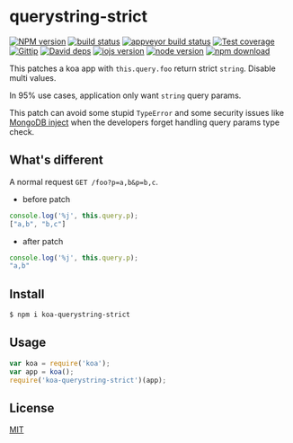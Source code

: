 querystring-strict
=======

[![NPM version][npm-image]][npm-url]
[![build status][travis-image]][travis-url]
[![appveyor build status][appveyor-image]][appveyor-url]
[![Test coverage][coveralls-image]][coveralls-url]
[![Gittip][gittip-image]][gittip-url]
[![David deps][david-image]][david-url]
[![iojs version][iojs-image]][iojs-url]
[![node version][node-image]][node-url]
[![npm download][download-image]][download-url]

[npm-image]: https://img.shields.io/npm/v/querystring-strict.svg?style=flat-square
[npm-url]: https://npmjs.org/package/querystring-strict
[travis-image]: https://img.shields.io/travis/koajs/querystring-strict.svg?style=flat-square
[travis-url]: https://travis-ci.org/koajs/querystring-strict
[appveyor-image]: https://ci.appveyor.com/api/projects/status/ija0bd5d7esb54x3?svg=true
[appveyor-url]: https://ci.appveyor.com/project/fengmk2/querystring-strict
[coveralls-image]: https://img.shields.io/coveralls/koajs/querystring-strict.svg?style=flat-square
[coveralls-url]: https://coveralls.io/r/koajs/querystring-strict?branch=master
[gittip-image]: https://img.shields.io/gittip/fengmk2.svg?style=flat-square
[gittip-url]: https://www.gittip.com/fengmk2/
[david-image]: https://img.shields.io/david/koajs/querystring-strict.svg?style=flat-square
[david-url]: https://david-dm.org/koajs/querystring-strict
[iojs-image]: https://img.shields.io/badge/io.js-%3E=_1.0-yellow.svg?style=flat-square
[iojs-url]: http://iojs.org/
[node-image]: https://img.shields.io/badge/node.js-%3E=_0.11-green.svg?style=flat-square
[node-url]: http://nodejs.org/download/
[download-image]: https://img.shields.io/npm/dm/querystring-strict.svg?style=flat-square
[download-url]: https://npmjs.org/package/querystring-strict

This patches a koa app with `this.query.foo` return strict `string`. Disable multi values.

In 95% use cases, application only want `string` query params.

This patch can avoid some stupid `TypeError` and some security issues like [MongoDB inject](http://www.wooyun.org/bugs/wooyun-2010-086474)
when the developers forget handling query params type check.

## What's different

A normal request `GET /foo?p=a,b&p=b,c`.

- before patch

```js
console.log('%j', this.query.p);
["a,b", "b,c"]
```

- after patch

```js
console.log('%j', this.query.p);
"a,b"
```

## Install

```bash
$ npm i koa-querystring-strict
```

## Usage

```js
var koa = require('koa');
var app = koa();
require('koa-querystring-strict')(app);
```

## License

[MIT](LICENSE)
